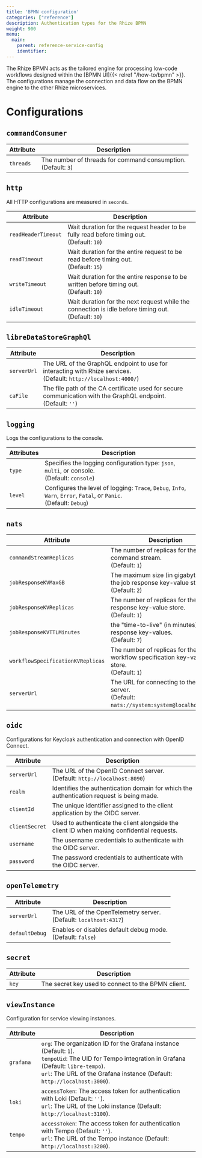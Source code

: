 ```yaml
---
title: 'BPMN configuration'
categories: ["reference"]
description: Authentication types for the Rhize BPMN
weight: 900
menu:
  main:
    parent: reference-service-config
    identifier:
---
```


The Rhize BPMN acts as the tailored engine for processing low-code workflows designed within the [BPMN UI]{{< relref "/how-to/bpmn" >}}. The configurations manage the connection and data flow on the BPMN engine to the other Rhize microservices. 

# Configurations

## `commandConsumer`

| Attribute | Description |
|---------------------|------------------------------------------------------------------------------------------------------------------------------------------------------------------------------------------------|
| `threads`         | The number of threads for command consumption. <br />(Default: `3`) |         

## `http`

 All HTTP configurations are measured in `seconds`.

| Attribute | Description |
|---------------------|------------------------------------------------------------------------------------------------------------------------------------------------------------------------------------------------|
| `readHeaderTimeout`   | Wait duration for the request header to be fully read before timing out. <br />(Default: `10`)           |
| `readTimeout`         | Wait duration for the entire request to be read before timing out. <br />(Default: `15`)                 |
| `writeTimeout`        | Wait duration for the entire response to be written before timing out. <br />(Default: `10`)             |
| `idleTimeout`         | Wait duration for the next request while the connection is idle before timing out. <br />(Default: `30`)  |

## `libreDataStoreGraphQl`

| Attribute | Description |
|---------------------|------------------------------------------------------------------------------------------------------------------------------------------------------------------------------------------------|
| `serverUrl`         | The URL of the GraphQL endpoint to use for interacting with Rhize services. <br />(Default: `http://localhost:4000/`) |
| `caFile`     | The file path of the CA certificate used for secure communication with the GraphQL endpoint.  <br />(Default: `''`) |

## `logging`

 Logs the configurations to the console.

| Attributes | Description |   
|---------------------|------------------------------------------------------------------------------------------------------------------------------------------------------------------------------------------------|
| `type`                | Specifies the logging configuration type: `json`, `multi`, or console. <br />(Default: `console`) |
| `level`               | Configures the level of logging: `Trace`, `Debug`, `Info`, `Warn`, `Error`, `Fatal`, or `Panic`. <br />(Default: `Debug`) |

## `nats`

| Attribute | Description |
|---------------------|------------------------------------------------------------------------------------------------------------------------------------------------------------------------------------------------|
| `commandStreamReplicas`         | The number of replicas for the command stream. <br />(Default: `1`) |
| `jobResponseKVMaxGB`         | The maximum size (in gigabytes) for the job response key-value store. <br />(Default: `2`) |
| `jobResponseKVReplicas`         | The number of replicas for the job response key-value store. <br />(Default: `1`) |
| `jobResponseKVTTLMinutes`         | the "time-to-live" (in minutes) for job response key-values. <br />(Default: `7`) |
| `workflowSpecificationKVReplicas`         | The number of replicas for the workflow specification key-value store. <br />(Default: `1`) |
| `serverUrl`         | The URL for connecting to the NATS server. <br />(Default: `nats://system:system@localhost:4222`) |

## `oidc`

 Configurations for Keycloak authentication and connection with OpenID Connect.

| Attribute | Description |
|---------------------|------------------------------------------------------------------------------------------------------------------------------------------------------------------------------------------------|
| `serverUrl`         | The URL of the OpenID Connect server. <br />(Default: `http://localhost:8090`) |
| `realm`         | Identifies the authentication domain for which the authentication request is being made. |
| `clientId`         | The unique identifier assigned to the client application by the OIDC server. |
| `clientSecret`         | Used to authenticate the client alongside the client ID when making confidential requests. |
| `username`         | The username credentials to authenticate with the OIDC server. |
| `password`         | The password credentials to authenticate with the OIDC server. |

## `openTelemetry`

| Attribute | Description |
|---------------------|------------------------------------------------------------------------------------------------------------------------------------------------------------------------------------------------|
| `serverUrl`         | The URL of the OpenTelemetry server.  <br />(Default: `localhost:4317`)                                                                                                                                    |
| `defaultDebug`         | Enables or disables default debug mode.  <br />(Default: `false`)                                                                                                               |

## `secret`

| Attribute | Description |
|---------------------|------------------------------------------------------------------------------------------------------------------------------------------------------------------------------------------------|
| `key`         | The secret key used to connect to the BPMN client.  |

## `viewInstance`

 Configuration for service viewing instances.

| Attribute | Description |
|---------------------|------------------------------------------------------------------------------------------------------------------------------------------------------------------------------------------------|
| `grafana`             | `org`: The organization ID for the Grafana instance (Default: `1`). <br /> `tempoUid`: The UID for Tempo integration in Grafana (Default: `libre-tempo`). <br /> `url`: The URL of the Grafana instance (Default: `http://localhost:3000`). |
| `loki`                | `accessToken`: The access token for authentication with Loki (Default: `''`). <br /> `url`:  The URL of the Loki instance (Default: `http://localhost:3100`).                                                                                   |
| `tempo`               | `accessToken`: The access token for authentication with Tempo (Default: `''`). <br /> `url`:  The URL of the Tempo instance (Default: `http://localhost:3200`).                                                                                 |
